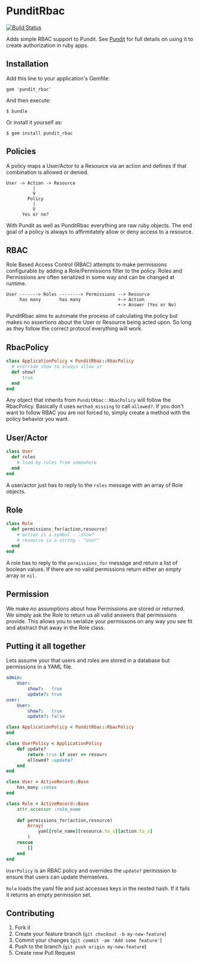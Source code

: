# PunditRbac

[![Build Status](https://travis-ci.org/jkamenik/pundit_rbac.png?branch=master)](https://travis-ci.org/jkamenik/pundit_rbac)

Adds simple RBAC support to Pundit.  See [Pundit](https://github.com/elabs/pundit) for full details on using it to create authorization in ruby apps.

## Installation

Add this line to your application's Gemfile:

    gem 'pundit_rbac'

And then execute:

    $ bundle

Or install it yourself as:

    $ gem install pundit_rbac

## Policies

A policy maps a User/Actor to a Resource via an action and defines if that combination is allowed or denied.

```
User -> Action -> Resource
          |
          V
        Policy
          |
          V
      Yes or no?
```

With Pundit as well as PunditRbac everything are raw ruby objects.  The end goal of a policy is always to affirmitately allow or deny access to a resource.

## RBAC

Role Based Access Control (RBAC) attempts to make permissions configurable by adding a Role/Permissions filter to the policy.  Roles and Permissions are often serialized in some way and can be changed at runtime.

```
User -------> Roles --------> Permissions --> Resource
     has many       has many              +-> Action
                                          +-> Answer (Yes or No)
```

PunditRbac aims to automate the process of calculating the policy but makes no assertions about the User or Resource being acted upon.  So long as they follow the correct protocol everything will work.

## RbacPolicy

```ruby
class ApplicationPolicy < PunditRbac::RbacPolicy
  # override show to always allow it
  def show?
      true
  end
end
```

Any object that inherits from `PunditRbac::RbacPolicy` will follow the RbacPolicy.  Basically it uses `method_missing` to call `allowed?`.  If you don't want to follow RBAC you are not forced to, simply create a method with the policy behavior you want.

## User/Actor

```ruby
class User
  def roles
    # load by roles from somewhere
  end
end
```

A user/actor just has to reply to the `roles` message with an array of Role objects.

## Role

```ruby
class Role
  def permissions_for(action,resource)
    # action is a symbol - :show?
    # resource is a string - "User"
  end
end
```

A role has to reply to the `permissions_for` message and return a list of boolean values.  If there are no valid permissions return either an empty array or `nil`.

## Permission

We make no assumptions about how Permissions are stored or returned.  We simply ask the Role to return us all valid answers that permissions provide.  This allows you to serialize your permissons on any way you see fit and abstract that away in the Role class.


## Putting it all together

Lets assume your that users and roles are stored in a database but permissions in a YAML file.


```yaml permissions.yml
admin:
    User:
        show?:   true
        update?: true
user:
    User:
        show?:   true
        update?: false
```

```ruby
class ApplicationPolicy < PunditRbac::RbacPolicy
end

class UserPolicy < ApplicationPolicy
    def update?
        return true if user == resourc
        allowed? :update?
    end
end
```

```ruby
class User < ActiveRecord::Base
    has_many :roles
end

class Role < ActiveRecord::Base
    attr_accessor :role_name
    
    def permissions_for(action,resource)
        Array(
            yaml[role_name][resource.to_s][action.to_s]
        )
    rescue
        []
    end
end
```

`UserPolicy` is an RBAC policy and overrides the `update?` permission to ensure that users can update themselves.

`Role` loads the yaml file and just accesses keys in the nested hash.  If it fails it returns an empty permission set.

## Contributing

1. Fork it
2. Create your feature branch (`git checkout -b my-new-feature`)
3. Commit your changes (`git commit -am 'Add some feature'`)
4. Push to the branch (`git push origin my-new-feature`)
5. Create new Pull Request
